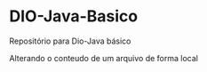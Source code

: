 # DIO-Java-Basico
Repositório para Dio-Java  básico

Alterando o conteudo de um arquivo de forma local

